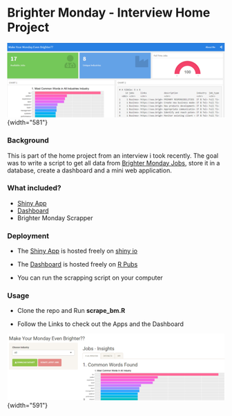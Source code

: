 # Brighter Monday - Interview Home Project

![](imgs/dash_shot.PNG){width="581"}

### Background

This is part of the home project from an interview i took recently. The goal was to write a script to get all data from [Brighter Monday Jobs](https://www.brightermonday.co.ug/jobs), store it in a database, create a dashboard and a mini web application.

### What included?

-   [Shiny App](https://simonsayz.shinyapps.io/brighter_monday/)
-   [Dashboard](https://rpubs.com/simonsayz/brighter_monday_dash)
-   Brighter Monday Scrapper

### Deployment

-   The [Shiny App](https://simonsayz.shinyapps.io/brighter_monday/) is hosted freely on [shiny io](https://www.shinyapps.io/)

-   The [Dashboard](https://rpubs.com/simonsayz/brighter_monday_dash) is hosted freely on [R Pubs](https://rpubs.com/)

-   You can run the scrapping script on your computer

### Usage

-   Clone the repo and Run **scrape\_bm.R**

-   Follow the Links to check out the Apps and the Dashboard

![](imgs/shiny_shot.PNG){width="591"}
